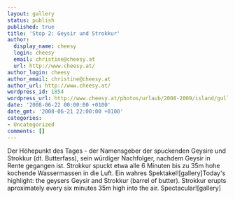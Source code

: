 ```yaml
---
layout: gallery
status: publish
published: true
title: 'Stop 2: Geysir und Strokkur'
author:
  display_name: cheesy
  login: cheesy
  email: christine@cheesy.at
  url: http://www.cheesy.at/
author_login: cheesy
author_email: christine@cheesy.at
author_url: http://www.cheesy.at/
wordpress_id: 1854
wordpress_url: http://www.cheesy.at/photos/urlaub/2008-2009/island/gullfoss-geysire/geysir-und-strokkur/
date: '2008-06-22 00:00:00 +0100'
date_gmt: '2008-06-21 22:00:00 +0100'
categories:
- Uncategorized
comments: []
---
```

<!--:de-->Der Höhepunkt des Tages - der Namensgeber der spuckenden Geysire und Strokkur (dt. Butterfass), sein würdiger Nachfolger, nachdem Geysir in Rente gegangen ist. Strokkur spuckt etwa alle 6 Minuten bis zu 35m hohe kochende Wassermassen in die Luft. Ein wahres Spektakel![gallery]<!--:--><!--:en-->Today's highlight: the geysers Geysir and Strokkur (barrel of butter). Strokkur erupts aproximately every six minutes 35m high into the air. Spectacular![gallery]<!--:-->
